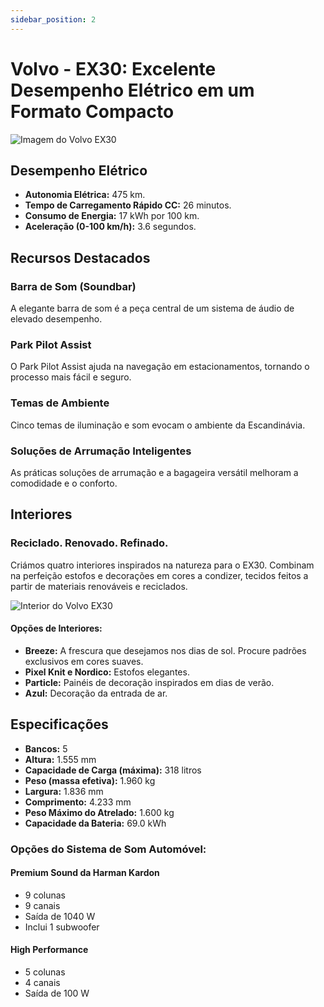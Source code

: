 ```yaml
---
sidebar_position: 2
---
```


# Volvo - EX30: Excelente Desempenho Elétrico em um Formato Compacto

![Imagem do Volvo EX30](https://www.volvocars.com/images/v/-/media/applications/pdpspecificationpage/my24/ex30-electric/reveal/ex30-electric-overview-gallery-item8-16x9.jpg?iar=0&w=1920)

## Desempenho Elétrico

- **Autonomia Elétrica:** 475 km.
- **Tempo de Carregamento Rápido CC:** 26 minutos.
- **Consumo de Energia:** 17 kWh por 100 km.
- **Aceleração (0-100 km/h):** 3.6 segundos.

## Recursos Destacados

### Barra de Som (Soundbar)

A elegante barra de som é a peça central de um sistema de áudio de elevado desempenho.

### Park Pilot Assist

O Park Pilot Assist ajuda na navegação em estacionamentos, tornando o processo mais fácil e seguro.

### Temas de Ambiente

Cinco temas de iluminação e som evocam o ambiente da Escandinávia.

### Soluções de Arrumação Inteligentes

As práticas soluções de arrumação e a bagageira versátil melhoram a comodidade e o conforto.

## Interiores

### Reciclado. Renovado. Refinado.

Criámos quatro interiores inspirados na natureza para o EX30. Combinam na perfeição estofos e decorações em cores a condizer, tecidos feitos a partir de materiais renováveis e reciclados.

![Interior do Volvo EX30](https://www.volvocars.com/images/v/-/media/applications/pdpspecificationpage/my24/ex30-electric/reveal/ex30-electric-interior-room-item1-image1-4x3.jpg?iar=0&w=1080)

#### Opções de Interiores:

- **Breeze:** A frescura que desejamos nos dias de sol. Procure padrões exclusivos em cores suaves.
- **Pixel Knit e Nordico:** Estofos elegantes.
- **Particle:** Painéis de decoração inspirados em dias de verão.
- **Azul:** Decoração da entrada de ar.

## Especificações

- **Bancos:** 5
- **Altura:** 1.555 mm
- **Capacidade de Carga (máxima):** 318 litros
- **Peso (massa efetiva):** 1.960 kg
- **Largura:** 1.836 mm
- **Comprimento:** 4.233 mm
- **Peso Máximo do Atrelado:** 1.600 kg
- **Capacidade da Bateria:** 69.0 kWh

### Opções do Sistema de Som Automóvel:

#### Premium Sound da Harman Kardon

- 9 colunas
- 9 canais
- Saída de 1040 W
- Inclui 1 subwoofer

#### High Performance

- 5 colunas
- 4 canais
- Saída de 100 W

 
 



